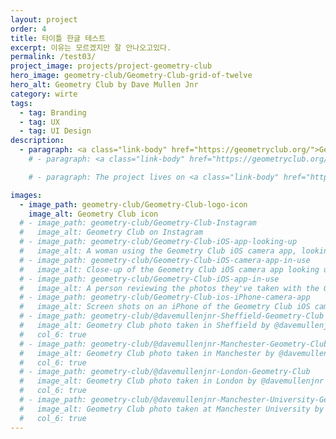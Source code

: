```yaml
---
layout: project
order: 4
title: 타이틀 한글 테스트
excerpt: 이유는 모르겠지만 잘 안나오고있다.
permalink: /test03/
project_image: projects/project-geometry-club
hero_image: geometry-club/Geometry-Club-grid-of-twelve
hero_alt: Geometry Club by Dave Mullen Jnr
category: wirte
tags:
  - tag: Branding
  - tag: UX
  - tag: UI Design
description:
  - paragraph: <a class="link-body" href="https://geometryclub.org/">Geometry Club</a> 한국어가 잘 안나오나?
    # - paragraph: <a class="link-body" href="https://geometryclub.org/">Geometry Club</a> is a series of architecture photographs that are identical in composition, giving us a unique perspective to contrast and compare the differences in form, design, and construction of each facade.

    # - paragraph: The project lives on <a class="link-body" href="https://instagram.com/geometryclub">Instagram</a> where I encourage people to submit their own photos to be featured. I've featured over 150 contributors' photographs, from more than 30 countries.

images:
  - image_path: geometry-club/Geometry-Club-logo-icon
    image_alt: Geometry Club icon
  # - image_path: geometry-club/Geometry-Club-Instagram
  #   image_alt: Geometry Club on Instagram
  # - image_path: geometry-club/Geometry-Club-iOS-app-looking-up
  #   image_alt: A woman using the Geometry Club iOS camera app, looking up at the corner of a building
  # - image_path: geometry-club/Geometry-Club-iOS-camera-app-in-use
  #   image_alt: Close-up of the Geometry Club iOS camera app looking up at architecture
  # - image_path: geometry-club/Geometry-Club-iOS-app-in-use
  #   image_alt: A person reviewing the photos they've taken with the Geometry Club camera app
  # - image_path: geometry-club/Geometry-Club-ios-iPhone-camera-app
  #   image_alt: Screen shots on an iPhone of the Geometry Club iOS camera app
  # - image_path: geometry-club/@davemullenjnr-Sheffield-Geometry-Club
  #   image_alt: Geometry Club photo taken in Sheffield by @davemullenjnr
  #   col_6: true
  # - image_path: geometry-club/@davemullenjnr-Manchester-Geometry-Club
  #   image_alt: Geometry Club photo taken in Manchester by @davemullenjnr
  #   col_6: true
  # - image_path: geometry-club/@davemullenjnr-London-Geometry-Club
  #   image_alt: Geometry Club photo taken in London by @davemullenjnr
  #   col_6: true
  # - image_path: geometry-club/@davemullenjnr-Manchester-University-Geometry-Club
  #   image_alt: Geometry Club photo taken at Manchester University by @davemullenjnr
  #   col_6: true
---
```

